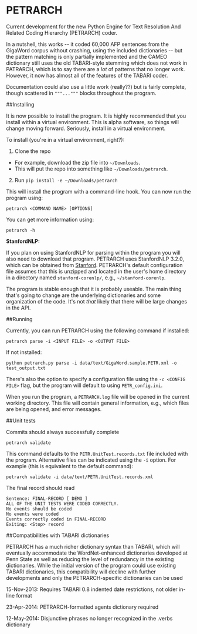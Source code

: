PETRARCH
========

Current development for the new Python Engine for Text Resolution And Related
Coding Hierarchy (PETRARCH) coder.

In a 
nutshell, this works -- it coded 60,000 AFP sentences from the GigaWord corpus without 
crashing, using the included dictionaries -- but the pattern matching is only partially 
implemented and the CAMEO dictionary still uses the old TABARI-style stemming which does 
not work in PATRARCH, which is to say there are a *lot* of patterns that no longer work. 
However, it now has almost all of the features of the TABARI coder.

Documentation could also use a little work (really??) but is fairly complete, though 
scattered in `"""..."""` blocks throughout the program.

##Installing

It is now possible to install the program. It is highly recommended that you
install within a virtual environment. This is alpha software, so things will
change moving forward. Seriously, install in a virtual environment.

To install (you're in a virtual environment, right?):

1) Clone the repo

  - For example, download the zip file into ``~/Downloads``.
  - This will put the repo into something like ``~/Downloads/petrarch``.

2) Run ``pip install -e ~/Downloads/petrarch``


This will install the program with a command-line hook. You can now run the program using:

``petrarch <COMMAND NAME> [OPTIONS]``

You can get more information using:

``petrarch -h``

**StanfordNLP:**

If you plan on using StanfordNLP for parsing within the program you will also
need to download that program. PETRARCH uses StanfordNLP 3.2.0, which can be
obtained from
[Stanford](http://www-nlp.stanford.edu/software/stanford-corenlp-full-2013-06-20.zip). 
PETRARCH's default configuration file assumes that this is unzipped and located
in the user's home directory in a directory named ``stanford-corenlp/``, e.g., ``~/stanford-corenlp``.

The program is stable enough that it is probably useable. The main thing that's
going to change are the underlying dictionaries and some organization of the
code. It's not *that* likely that there will be large changes in the API. 

##Running

Currently, you can run PETRARCH using the following command if installed:

``petrarch parse -i <INPUT FILE> -o <OUTPUT FILE>``

If not installed:

``python petrarch.py parse -i data/text/GigaWord.sample.PETR.xml -o test_output.txt``

There's also the option to specify a configuration file using the ``-c <CONFIG
FILE>`` flag, but the program will default to using ``PETR_config.ini``.

When you run the program, a ``PETRARCH.log`` file will be opened in the current
working directory. This file will contain general information, e.g., which
files are being opened, and error messages.

##Unit tests

Commits should always successfully complete

``petrarch validate``

This command defaults to the ``PETR.UnitTest.records.txt`` file included with the
program. Alternative files can be indicated using the ``-i`` option. For example
(this is equivalent to the default command):

``petrarch validate -i data/text/PETR.UnitTest.records.xml``

The final record should read

    Sentence: FINAL-RECORD [ DEMO ]
    ALL OF THE UNIT TESTS WERE CODED CORRECTLY. 
    No events should be coded
    No events were coded
    Events correctly coded in FINAL-RECORD
    Exiting: <Stop> record 

##Compatibilities with TABARI dictionaries

PETRARCH has a much richer dictionary syntax than TABARI, which will eventually accommodate 
the WordNet-enhanced dictionaries developed at Penn State as well as reducing the level 
of redundancy in the existing dictionaries. While the initial version of the program 
could use existing TABARI dictionaries, this compatibility will decline with further 
developments and only the PETRARCH-specific dictionaries can be used

15-Nov-2013: Requires TABARI 0.8 indented date restrictions, not older in-line format

23-Apr-2014: PETRARCH-formatted agents dictionary required

12-May-2014: Disjunctive phrases no longer recognized in the .verbs dictionary
